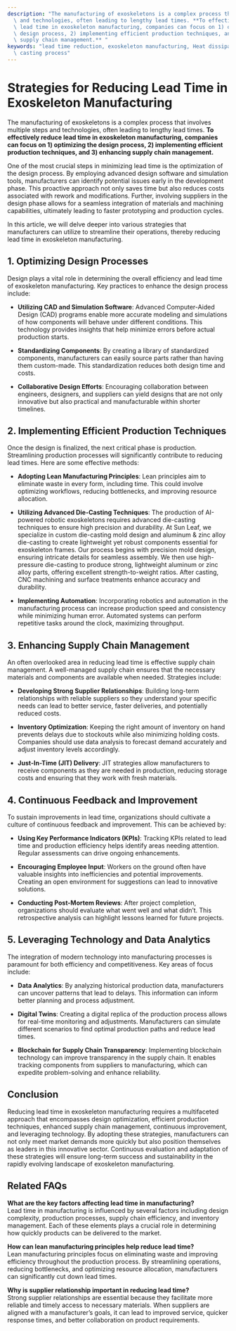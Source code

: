 ```yaml
---
description: "The manufacturing of exoskeletons is a complex process that involves multiple steps\
  \ and technologies, often leading to lengthy lead times. **To effectively reduce\
  \ lead time in exoskeleton manufacturing, companies can focus on 1) optimizing the\
  \ design process, 2) implementing efficient production techniques, and 3) enhancing\
  \ supply chain management.** "
keywords: "lead time reduction, exoskeleton manufacturing, Heat dissipation performance, Die\
  \ casting process"
---
```

# Strategies for Reducing Lead Time in Exoskeleton Manufacturing

The manufacturing of exoskeletons is a complex process that involves multiple steps and technologies, often leading to lengthy lead times. **To effectively reduce lead time in exoskeleton manufacturing, companies can focus on 1) optimizing the design process, 2) implementing efficient production techniques, and 3) enhancing supply chain management.** 

One of the most crucial steps in minimizing lead time is the optimization of the design process. By employing advanced design software and simulation tools, manufacturers can identify potential issues early in the development phase. This proactive approach not only saves time but also reduces costs associated with rework and modifications. Further, involving suppliers in the design phase allows for a seamless integration of materials and machining capabilities, ultimately leading to faster prototyping and production cycles. 

In this article, we will delve deeper into various strategies that manufacturers can utilize to streamline their operations, thereby reducing lead time in exoskeleton manufacturing.

## **1. Optimizing Design Processes**

Design plays a vital role in determining the overall efficiency and lead time of exoskeleton manufacturing. Key practices to enhance the design process include:

- **Utilizing CAD and Simulation Software**: Advanced Computer-Aided Design (CAD) programs enable more accurate modeling and simulations of how components will behave under different conditions. This technology provides insights that help minimize errors before actual production starts.
  
- **Standardizing Components**: By creating a library of standardized components, manufacturers can easily source parts rather than having them custom-made. This standardization reduces both design time and costs.

- **Collaborative Design Efforts**: Encouraging collaboration between engineers, designers, and suppliers can yield designs that are not only innovative but also practical and manufacturable within shorter timelines.

## **2. Implementing Efficient Production Techniques**

Once the design is finalized, the next critical phase is production. Streamlining production processes will significantly contribute to reducing lead times. Here are some effective methods:

- **Adopting Lean Manufacturing Principles**: Lean principles aim to eliminate waste in every form, including time. This could involve optimizing workflows, reducing bottlenecks, and improving resource allocation.

- **Utilizing Advanced Die-Casting Techniques**: The production of AI-powered robotic exoskeletons requires advanced die-casting techniques to ensure high precision and durability. At Sun Leaf, we specialize in custom die-casting mold design and aluminum & zinc alloy die-casting to create lightweight yet robust components essential for exoskeleton frames. Our process begins with precision mold design, ensuring intricate details for seamless assembly. We then use high-pressure die-casting to produce strong, lightweight aluminum or zinc alloy parts, offering excellent strength-to-weight ratios. After casting, CNC machining and surface treatments enhance accuracy and durability.

- **Implementing Automation**: Incorporating robotics and automation in the manufacturing process can increase production speed and consistency while minimizing human error. Automated systems can perform repetitive tasks around the clock, maximizing throughput.

## **3. Enhancing Supply Chain Management**

An often overlooked area in reducing lead time is effective supply chain management. A well-managed supply chain ensures that the necessary materials and components are available when needed. Strategies include:

- **Developing Strong Supplier Relationships**: Building long-term relationships with reliable suppliers so they understand your specific needs can lead to better service, faster deliveries, and potentially reduced costs.

- **Inventory Optimization**: Keeping the right amount of inventory on hand prevents delays due to stockouts while also minimizing holding costs. Companies should use data analysis to forecast demand accurately and adjust inventory levels accordingly.

- **Just-In-Time (JIT) Delivery**: JIT strategies allow manufacturers to receive components as they are needed in production, reducing storage costs and ensuring that they work with fresh materials.

## **4. Continuous Feedback and Improvement**

To sustain improvements in lead time, organizations should cultivate a culture of continuous feedback and improvement. This can be achieved by:

- **Using Key Performance Indicators (KPIs)**: Tracking KPIs related to lead time and production efficiency helps identify areas needing attention. Regular assessments can drive ongoing enhancements.

- **Encouraging Employee Input**: Workers on the ground often have valuable insights into inefficiencies and potential improvements. Creating an open environment for suggestions can lead to innovative solutions.

- **Conducting Post-Mortem Reviews**: After project completion, organizations should evaluate what went well and what didn’t. This retrospective analysis can highlight lessons learned for future projects.

## **5. Leveraging Technology and Data Analytics**

The integration of modern technology into manufacturing processes is paramount for both efficiency and competitiveness. Key areas of focus include:

- **Data Analytics**: By analyzing historical production data, manufacturers can uncover patterns that lead to delays. This information can inform better planning and process adjustment.

- **Digital Twins**: Creating a digital replica of the production process allows for real-time monitoring and adjustments. Manufacturers can simulate different scenarios to find optimal production paths and reduce lead times.

- **Blockchain for Supply Chain Transparency**: Implementing blockchain technology can improve transparency in the supply chain. It enables tracking components from suppliers to manufacturing, which can expedite problem-solving and enhance reliability.

## **Conclusion**

Reducing lead time in exoskeleton manufacturing requires a multifaceted approach that encompasses design optimization, efficient production techniques, enhanced supply chain management, continuous improvement, and leveraging technology. By adopting these strategies, manufacturers can not only meet market demands more quickly but also position themselves as leaders in this innovative sector. Continuous evaluation and adaptation of these strategies will ensure long-term success and sustainability in the rapidly evolving landscape of exoskeleton manufacturing.

## Related FAQs

**What are the key factors affecting lead time in manufacturing?**  
Lead time in manufacturing is influenced by several factors including design complexity, production processes, supply chain efficiency, and inventory management. Each of these elements plays a crucial role in determining how quickly products can be delivered to the market.

**How can lean manufacturing principles help reduce lead time?**  
Lean manufacturing principles focus on eliminating waste and improving efficiency throughout the production process. By streamlining operations, reducing bottlenecks, and optimizing resource allocation, manufacturers can significantly cut down lead times.

**Why is supplier relationship important in reducing lead time?**  
Strong supplier relationships are essential because they facilitate more reliable and timely access to necessary materials. When suppliers are aligned with a manufacturer’s goals, it can lead to improved service, quicker response times, and better collaboration on product requirements.
